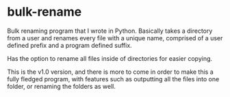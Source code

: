 # bulk-rename
Bulk renaming program that I wrote in Python.
Basically takes a directory from a user and renames every file with a unique name, comprised of a user defined prefix and a program defined suffix.

Has the option to rename all files inside of directories for easier copying.

This is the v1.0 version, and there is more to come in order to make this a fully fledged program, with features such as outputting all the files into one folder, or renaming the folders as well.
